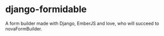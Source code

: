 # django-formidable

A form builder made with Django, EmberJS and love, who will succeed to novaFormBuilder.
